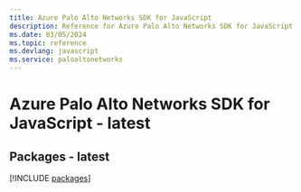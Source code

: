 ```yaml
---
title: Azure Palo Alto Networks SDK for JavaScript
description: Reference for Azure Palo Alto Networks SDK for JavaScript
ms.date: 03/05/2024
ms.topic: reference
ms.devlang: javascript
ms.service: paloaltonetworks
---
```

# Azure Palo Alto Networks SDK for JavaScript - latest
## Packages - latest
[!INCLUDE [packages](palo-alto-networks-index.md)]